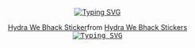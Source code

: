 <div align="center">

  <!-- Typing SVG by DenverCoder1 - https://github.com/DenverCoder1/readme-typing-svg -->
  [![Typing SVG](https://readme-typing-svg.demolab.com?font=Comfortaa&size=30&duration=1&pause=983&color=E2E2E2&center=true&vCenter=true&repeat=false&width=435&lines=Welcome+to+Flu's+profile)](https://git.io/typing-svg)

<div class="tenor-gif-embed" data-postid="20860697" data-share-method="host" data-aspect-ratio="1" data-width="100%"><a href="https://tenor.com/view/hydra-we-bhack-gif-20860697">Hydra We Bhack Sticker</a>from <a href="https://tenor.com/search/hydra+we+bhack-stickers">Hydra We Bhack Stickers</a></div> <script type="text/javascript" async src="https://tenor.com/embed.js"></script>

  
  
  <kbd>
    <a style="border:5px white" border="5px white" href="https://git.io/typing-svg"><img src="https://readme-typing-svg.demolab.com?font=Josefin+Sans&size=30&duration=3500&pause=750&color=72C9E4&center=true&vCenter=true&width=435&lines=Abracadabra;Bibbidi-Bobbidi-Boo;Sim+Sala+Bim;Shazam;Hocus+Pocus;Alakazam" alt="Typing SVG" /></a>
  </kbd>
</div>
</div>
